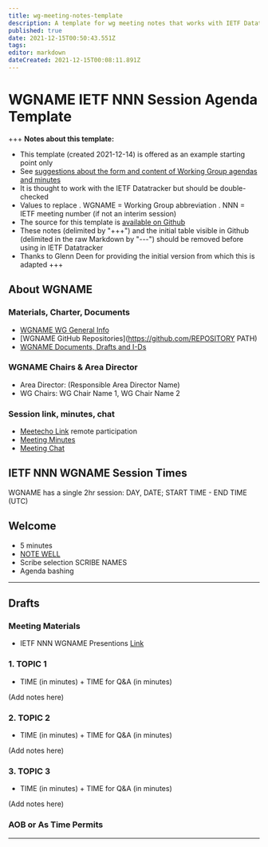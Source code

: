 ```yaml
---
title: wg-meeting-notes-template
description: A template for wg meeting notes that works with IETF Datatracker
published: true
date: 2021-12-15T00:50:43.551Z
tags: 
editor: markdown
dateCreated: 2021-12-15T00:08:11.891Z
---
```


# WGNAME IETF NNN Session Agenda Template

+++
**Notes about this template:**
- This template (created 2021-12-14) is offered as an example starting point only
- See [suggestions about the form and content of Working Group agendas and minutes](https://www.ietf.org/chairs/wg-agendas-minutes-formatting-content/)
- It is thought to work with the IETF Datatracker but should be double-checked
- Values to replace
   . WGNAME = Working Group abbreviation
   . NNN = IETF meeting number (if not an interim session)
- The source for this template is [available on Github](https://github.com/ietf-chairs/chairs.ietf.org/blob/main/wg-meeting-notes-template.md)
- These notes (delimited by "+++") and the initial table visible in Github (delimited in the raw Markdown by "---") should be removed before using in IETF Datatracker
- Thanks to Glenn Deen for providing the initial version from which this is adapted
+++

## About WGNAME

### Materials, Charter, Documents
* [WGNAME WG General Info](https://datatracker.ietf.org/group/WGNAME/about/)
* [WGNAME GitHub Repositories](https://github.com/REPOSITORY PATH)
* [WGNAME Documents, Drafts and I-Ds](https://datatracker.ietf.org/group/WGNAME/documents/)

### WGNAME Chairs & Area Director
* Area Director:  (Responsible Area Director Name)
* WG Chairs: WG Chair Name 1, WG Chair Name 2

### Session link, minutes, chat
* [Meetecho Link](https://meetings.conf.meetecho.com/ietfNNN/?group=WGNAME) remote participation
* [Meeting Minutes](https://notes.ietf.org/FILENAME)
* [Meeting Chat](xmpp:WGNAME@jabber.ietf.org?WGNAME)

## IETF NNN WGNAME Session Times

WGNAME has a single 2hr session: DAY, DATE; START TIME - END TIME (UTC)

## Welcome
* 5 minutes
* [NOTE WELL](https://www.ietf.org/about/note-well.html)
* Scribe selection
SCRIBE NAMES
* Agenda bashing

***
## Drafts

### Meeting Materials
* IETF NNN WGNAME Presentions [Link](https://datatracker.ietf.org/meeting/NNN/session/add)

### 1. TOPIC 1
* TIME (in minutes) + TIME for Q&A (in minutes)

(Add notes here)

### 2. TOPIC 2
* TIME (in minutes) + TIME for Q&A (in minutes)

(Add notes here)

### 3. TOPIC 3
* TIME (in minutes) + TIME for Q&A (in minutes)

(Add notes here)

### AOB or As Time Permits
___
